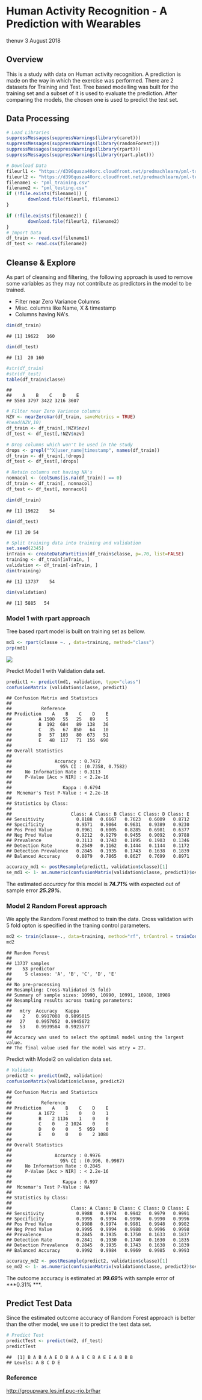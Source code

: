 Human Activity Recognition - A Prediction with Wearables
================
thenuv
3 August 2018

Overview
--------

This is a study with data on Human activity recognition. A prediction is made on the way in which the exercise was performed. There are 2 datasets for Training and Test. Tree based modelling was built for the training set and a subset of it is used to evaluate the prediction. After comparing the models, the chosen one is used to predict the test set.

Data Processing
---------------

``` r
# Load Libraries
suppressMessages(suppressWarnings(library(caret)))
suppressMessages(suppressWarnings(library(randomForest)))
suppressMessages(suppressWarnings(library(rpart)))
suppressMessages(suppressWarnings(library(rpart.plot)))

# Download Data
fileurl1 <- "https://d396qusza40orc.cloudfront.net/predmachlearn/pml-training.csv"
fileurl2 <- "https://d396qusza40orc.cloudfront.net/predmachlearn/pml-testing.csv"
filename1 <- "pml_training.csv"
filename2 <- "pml_testing.csv"
if (!file.exists(filename1)) {
        download.file(fileurl1, filename1)
}

if (!file.exists(filename2)) {
        download.file(fileurl2, filename2)
}
# Import Data
df_train <- read.csv(filename1) 
df_test <- read.csv(filename2) 
```

Cleanse & Explore
-----------------

As part of cleansing and filtering, the following approach is used to remove some variables as they may not contribute as predictors in the model to be trained.

-   Filter near Zero Variance Columns
-   Misc. columns like Name, X & timestamp
-   Columns having NA's.

``` r
dim(df_train)
```

    ## [1] 19622   160

``` r
dim(df_test)
```

    ## [1]  20 160

``` r
#str(df_train)
#str(df_test)
table(df_train$classe)
```

    ## 
    ##    A    B    C    D    E 
    ## 5580 3797 3422 3216 3607

``` r
# Filter near Zero Variance columns
NZV <- nearZeroVar(df_train, saveMetrics = TRUE)
#head(NZV,10)
df_train <- df_train[,!NZV$nzv] 
df_test <- df_test[,!NZV$nzv]

# Drop columns which won't be used in the study
drops <- grepl("^X|user_name|timestamp", names(df_train))
df_train <- df_train[,!drops] 
df_test <- df_test[,!drops]

# Retain columns not having NA's
nonnacol <- (colSums(is.na(df_train)) == 0)
df_train <- df_train[, nonnacol] 
df_test <- df_test[, nonnacol] 

dim(df_train)
```

    ## [1] 19622    54

``` r
dim(df_test)
```

    ## [1] 20 54

``` r
# Split training data into training and validation
set.seed(2345)
inTrain <- createDataPartition(df_train$classe, p=.70, list=FALSE)
training <- df_train[inTrain, ]
validation <- df_train[-inTrain, ]
dim(training)
```

    ## [1] 13737    54

``` r
dim(validation)
```

    ## [1] 5885   54

### Model 1 with rpart approach

Tree based rpart model is built on training set as bellow.

``` r
md1 <- rpart(classe ~. , data=training, method="class")
prp(md1)
```

![](HAR_Wearable_Prediction_files/figure-markdown_github/MD1-1.png)

Predict Model 1 with Validation data set.

``` r
predict1 <- predict(md1, validation, type="class")
confusionMatrix (validation$classe, predict1)
```

    ## Confusion Matrix and Statistics
    ## 
    ##           Reference
    ## Prediction    A    B    C    D    E
    ##          A 1500   55   25   89    5
    ##          B  192  684   89  138   36
    ##          C   35   67  850   64   10
    ##          D   57  103   80  673   51
    ##          E   48  117   71  156  690
    ## 
    ## Overall Statistics
    ##                                           
    ##                Accuracy : 0.7472          
    ##                  95% CI : (0.7358, 0.7582)
    ##     No Information Rate : 0.3113          
    ##     P-Value [Acc > NIR] : < 2.2e-16       
    ##                                           
    ##                   Kappa : 0.6794          
    ##  Mcnemar's Test P-Value : < 2.2e-16       
    ## 
    ## Statistics by Class:
    ## 
    ##                      Class: A Class: B Class: C Class: D Class: E
    ## Sensitivity            0.8188   0.6667   0.7623   0.6009   0.8712
    ## Specificity            0.9571   0.9064   0.9631   0.9389   0.9230
    ## Pos Pred Value         0.8961   0.6005   0.8285   0.6981   0.6377
    ## Neg Pred Value         0.9212   0.9279   0.9455   0.9092   0.9788
    ## Prevalence             0.3113   0.1743   0.1895   0.1903   0.1346
    ## Detection Rate         0.2549   0.1162   0.1444   0.1144   0.1172
    ## Detection Prevalence   0.2845   0.1935   0.1743   0.1638   0.1839
    ## Balanced Accuracy      0.8879   0.7865   0.8627   0.7699   0.8971

``` r
accuracy_md1 <- postResample(predict1, validation$classe)[1]
se_md1 <- 1- as.numeric(confusionMatrix(validation$classe, predict1)$overall[1])
```

The estimated *accuracy* for this model is ***74.71%*** with expected out of sample error ***25.29%***.

### Model 2 Random Forest approach

We apply the Random Forest method to train the data. Cross validation with 5 fold opton is specified in the traning control parameters.

``` r
md2 <- train(classe~., data=training, method="rf", trControl = trainControl(method="cv", 5), ntree=50)
md2
```

    ## Random Forest 
    ## 
    ## 13737 samples
    ##    53 predictor
    ##     5 classes: 'A', 'B', 'C', 'D', 'E' 
    ## 
    ## No pre-processing
    ## Resampling: Cross-Validated (5 fold) 
    ## Summary of sample sizes: 10990, 10990, 10991, 10988, 10989 
    ## Resampling results across tuning parameters:
    ## 
    ##   mtry  Accuracy   Kappa    
    ##    2    0.9917008  0.9895015
    ##   27    0.9957052  0.9945672
    ##   53    0.9939584  0.9923577
    ## 
    ## Accuracy was used to select the optimal model using the largest value.
    ## The final value used for the model was mtry = 27.

Predict with Model2 on validation data set.

``` r
# Validate
predict2 <- predict(md2, validation)
confusionMatrix(validation$classe, predict2)
```

    ## Confusion Matrix and Statistics
    ## 
    ##           Reference
    ## Prediction    A    B    C    D    E
    ##          A 1672    1    0    0    1
    ##          B    2 1136    1    0    0
    ##          C    0    2 1024    0    0
    ##          D    0    0    5  959    0
    ##          E    0    0    0    2 1080
    ## 
    ## Overall Statistics
    ##                                          
    ##                Accuracy : 0.9976         
    ##                  95% CI : (0.996, 0.9987)
    ##     No Information Rate : 0.2845         
    ##     P-Value [Acc > NIR] : < 2.2e-16      
    ##                                          
    ##                   Kappa : 0.997          
    ##  Mcnemar's Test P-Value : NA             
    ## 
    ## Statistics by Class:
    ## 
    ##                      Class: A Class: B Class: C Class: D Class: E
    ## Sensitivity            0.9988   0.9974   0.9942   0.9979   0.9991
    ## Specificity            0.9995   0.9994   0.9996   0.9990   0.9996
    ## Pos Pred Value         0.9988   0.9974   0.9981   0.9948   0.9982
    ## Neg Pred Value         0.9995   0.9994   0.9988   0.9996   0.9998
    ## Prevalence             0.2845   0.1935   0.1750   0.1633   0.1837
    ## Detection Rate         0.2841   0.1930   0.1740   0.1630   0.1835
    ## Detection Prevalence   0.2845   0.1935   0.1743   0.1638   0.1839
    ## Balanced Accuracy      0.9992   0.9984   0.9969   0.9985   0.9993

``` r
accuracy_md2 <- postResample(predict2, validation$classe)[1]
se_md2 <- 1- as.numeric(confusionMatrix(validation$classe, predict2)$overall[1])
```

The outcome accuracy is estimated at ***99.69%*** with sample error of ***0.31% ***.

Predict Test Data
-----------------

Since the estimated outcome accuracy of Random Forest approach is better than the other model, we use it to predict the test data set.

``` r
# Predict Test
predictTest <- predict(md2, df_test)
predictTest
```

    ##  [1] B A B A A E D B A A B C B A E E A B B B
    ## Levels: A B C D E

### Reference

<http://groupware.les.inf.puc-rio.br/har>
